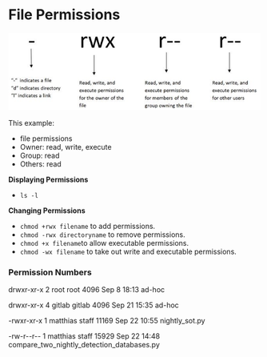 # File Permissions







![linux-file-permissions](img/linux-file-permissions.jpg)

This example:

- file permissions
- Owner: read, write, execute
- Group: read
- Others: read

**Displaying Permissions**

- `ls -l`

**Changing Permissions**

- `chmod +rwx filename` to add permissions.
- `chmod -rwx directoryname` to remove permissions.
- `chmod +x filename`to allow executable permissions.
- `chmod -wx filename` to take out write and executable permissions.



### Permission Numbers



drwxr-xr-x 2 root   root        4096 Sep  8 18:13 ad-hoc

drwxr-xr-x 4 gitlab gitlab 4096 Sep 21 15:35 ad-hoc



-rwxr-xr-x  1 matthias  staff  11169 Sep 22 10:55 nightly_sot.py

-rw-r--r--   1 matthias  staff  15929 Sep 22 14:48 compare_two_nightly_detection_databases.py